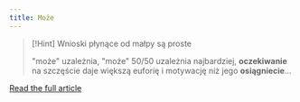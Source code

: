 ```yaml
---
title: Może
---
```


> [!Hint] Wnioski płynące od małpy są proste
> 
> "może" uzależnia, "może" 50/50 uzależnia najbardziej, **oczekiwanie** na szczęście daje większą euforię i motywację niż jego **osiągniecie**...

[Read the full article](https://zenjaskiniowca.pl/moze/)
